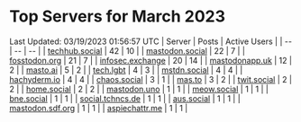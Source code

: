 # Top Servers for March 2023
Last Updated: 03/19/2023 01:56:57 UTC
| Server | Posts | Active Users |
| -- | -- | -- |
| [techhub.social](https://techhub.social/tags/PowerShell) | 42 | 10 |
| [mastodon.social](https://mastodon.social/tags/PowerShell) | 22 | 7 |
| [fosstodon.org](https://fosstodon.org/tags/PowerShell) | 21 | 7 |
| [infosec.exchange](https://infosec.exchange/tags/PowerShell) | 20 | 14 |
| [mastodonapp.uk](https://mastodonapp.uk/tags/PowerShell) | 12 | 2 |
| [masto.ai](https://masto.ai/tags/PowerShell) | 5 | 2 |
| [tech.lgbt](https://tech.lgbt/tags/PowerShell) | 4 | 3 |
| [mstdn.social](https://mstdn.social/tags/PowerShell) | 4 | 4 |
| [hachyderm.io](https://hachyderm.io/tags/PowerShell) | 4 | 4 |
| [chaos.social](https://chaos.social/tags/PowerShell) | 3 | 1 |
| [mas.to](https://mas.to/tags/PowerShell) | 3 | 2 |
| [twit.social](https://twit.social/tags/PowerShell) | 2 | 2 |
| [home.social](https://home.social/tags/PowerShell) | 2 | 2 |
| [mastodon.uno](https://mastodon.uno/tags/PowerShell) | 1 | 1 |
| [meow.social](https://meow.social/tags/PowerShell) | 1 | 1 |
| [bne.social](https://bne.social/tags/PowerShell) | 1 | 1 |
| [social.tchncs.de](https://social.tchncs.de/tags/PowerShell) | 1 | 1 |
| [aus.social](https://aus.social/tags/PowerShell) | 1 | 1 |
| [mastodon.sdf.org](https://mastodon.sdf.org/tags/PowerShell) | 1 | 1 |
| [aspiechattr.me](https://aspiechattr.me/tags/PowerShell) | 1 | 1 |

